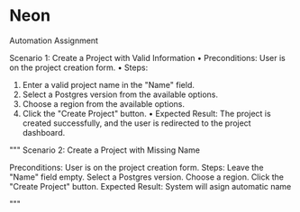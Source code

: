 # Neon
Automation Assignment

Scenario 1: Create a Project with Valid Information
•	Preconditions: User is on the project creation form.
•	Steps:
1.	Enter a valid project name in the "Name" field.
2.	Select a Postgres version from the available options.
3.	Choose a region from the available options.
4.	Click the "Create Project" button.
•	Expected Result: The project is created successfully, and the user is redirected to the project dashboard.

"""
Scenario 2: Create a Project with Missing Name

Preconditions: User is on the project creation form.
Steps:
Leave the "Name" field empty.
Select a Postgres version.
Choose a region.
Click the "Create Project" button.
Expected Result: System will asign automatic name 

"""
